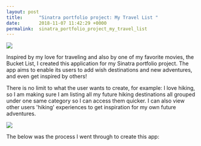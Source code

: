 ```yaml
---
layout: post
title:      "Sinatra portfolio project: My Travel List "
date:       2018-11-07 11:42:29 +0000
permalink:  sinatra_portfolio_project_my_travel_list
---
```


![](https://photos.app.goo.gl/VCeJHzmoSoKi6vTGA)

Inspired by my love for traveling and also by one of my favorite movies, the Bucket List, I created this application for my Sinatra portfolio project. The app aims to enable its users to add wish destinations and new adventures, and even get inspired by others!

There is no limit to what the user wants to create, for example: I love hiking, so I am making sure I am listing all my future hiking destinations all grouped under one same category so I can access them quicker. I can also view other users 'hiking' experiences to get inspiration for my own future adventures. 

![](https://photos.app.goo.gl/cZsvjTPRPr7fje1R8)

The below was the process I went through to create this app: 


